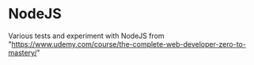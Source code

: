 # NodeJS
Various tests and experiment with NodeJS from "https://www.udemy.com/course/the-complete-web-developer-zero-to-mastery/"
